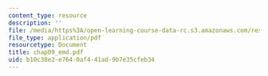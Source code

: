 ```yaml
---
content_type: resource
description: ''
file: /media/https%3A/open-learning-course-data-rc.s3.amazonaws.com/res-6-003-electromechanical-dynamics-spring-2009/b10c38e2e7640af441ad9b7e35cfeb34_chap09_emd.pdf
file_type: application/pdf
resourcetype: Document
title: chap09_emd.pdf
uid: b10c38e2-e764-0af4-41ad-9b7e35cfeb34
---
```

